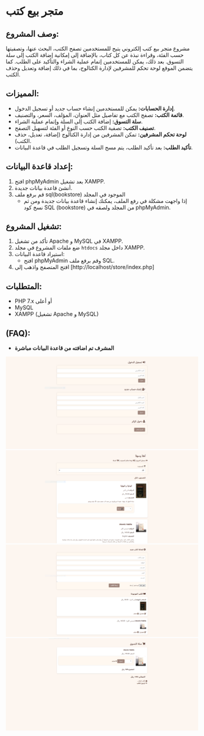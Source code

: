 # متجر بيع كتب

## وصف المشروع:
 مشروع متجر بيع كتب إلكتروني يتيح للمستخدمين تصفح الكتب، البحث عنها، وتصفيتها حسب الفئة، وقراءة نبذة عن كل كتاب، بالإضافة إلى إمكانية إضافة الكتب إلى سلة التسوق. بعد ذلك، يمكن للمستخدمين إتمام عملية الشراء والتأكيد على الطلب. كما يتضمن الموقع لوحة تحكم للمشرفين لإدارة الكتالوج، بما في ذلك إضافة وتعديل وحذف الكتب.

## المميزات:
- **إدارة الحسابات:** يمكن للمستخدمين إنشاء حساب جديد أو تسجيل الدخول.
- **قائمة الكتب:** تصفح الكتب مع تفاصيل مثل العنوان، المؤلف، السعر، والتصنيف.
- **سلة التسوق:** إضافة الكتب إلى السلة وإتمام عملية الشراء.
- **تصنيف الكتب:** تصفية الكتب حسب النوع أو الفئة لتسهيل التصفح.
- **لوحة تحكم المشرفين:** تمكن المشرفين من إدارة الكتالوج (إضافة، تعديل، حذف الكتب).
- **تأكيد الطلب:** بعد تأكيد الطلب، يتم مسح السلة وتسجيل الطلب في قاعدة البيانات.

## إعداد قاعدة البيانات:
1. افتح phpMyAdmin بعد تشغيل XAMPP.
2. أنشئ قاعدة بيانات جديدة.
3. قم برفع ملف sql(bookstore) الموجود في المجلد
    - إذا واجهت مشكلة في رفع الملف، يمكنك إنشاء قاعدة بيانات جديدة ومن ثم نسخ كود SQL (bookstore) من المجلد  ولصقه في phpMyAdmin.

## تشغيل المشروع:
1. تأكد من تشغيل Apache و MySQL في XAMPP.
2. ضع ملفات المشروع في مجلد `htdocs` داخل مجلد XAMPP.
3. استيراد قاعدة البيانات:
   - افتح phpMyAdmin وقم برفع ملف SQL.
4. افتح المتصفح واذهب إلى [http://localhost/store/index.php]

## المتطلبات:
- PHP 7.x أو أعلى
- MySQL
- XAMPP (تشغيل Apache و MySQL)

## (FAQ):
- **المشرف تم اضافته من قاعدة البيانات مباشرة**

![login](Store/assets/images/login.PNG)
![Home](Store/assets/images/home.PNG)
![admin tools](Store/assets/images/admin.PNG)
![cart](Store/assets/images/cart.PNG)
